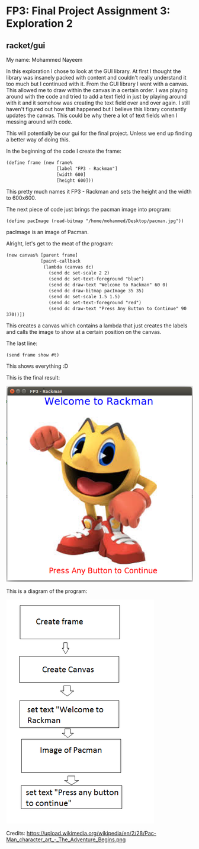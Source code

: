 # FP3: Final Project Assignment 3: Exploration 2
## racket/gui
My name: Mohammed Nayeem

In this exploration I chose to look at the GUI library. At first I thought the library was insanely packed with content and couldn't really understand it too much but I continued with it. From the GUI library I went with a canvas. This allowed me to draw within the canvas in a certain order. I was playing around with the code and tried to add a text field in just by playing around with it and it somehow was creating the text field over and over again. I still haven't figured out how that happened but I believe this library constantly updates the canvas. This could be why there a lot of text fields when I messing around with code.

This will potentially be our gui for the final project. Unless we end up finding a better way of doing this.

In the beginning of the code I create the frame: 
```
(define frame (new frame%
                   [label "FP3 - Rackman"]
                   [width 600]
                   [height 600]))
```

This pretty much names it FP3 - Rackman and sets the height and the width to 600x600.

The next piece of code just brings the pacman image into program:
```
(define pacImage (read-bitmap "/home/mohammed/Desktop/pacman.jpg"))
```
pacImage is an image of Pacman.

Alright, let's get to the meat of the program:

```
(new canvas% [parent frame]
             [paint-callback
              (lambda (canvas dc)
                (send dc set-scale 2 2)
                (send dc set-text-foreground "blue")
                (send dc draw-text "Welcome to Rackman" 60 0)
                (send dc draw-bitmap pacImage 35 35)
                (send dc set-scale 1.5 1.5)
                (send dc set-text-foreground "red")
                (send dc draw-text "Press Any Button to Continue" 90 370))])
```

This creates a canvas which contains a lambda that just creates the labels and calls the image to show at a certain position on the canvas. 

The last line:
```
(send frame show #t)
```
This shows everything :D

This is the final result:

![GitHub Image](rackman.png?raw=true "Pacman")

This is a diagram of the program:

![GitHub Image](diagramPac.png?raw=true "Pacman")




Credits: 
https://upload.wikimedia.org/wikipedia/en/2/28/Pac-Man_character_art_-_The_Adventure_Begins.png
